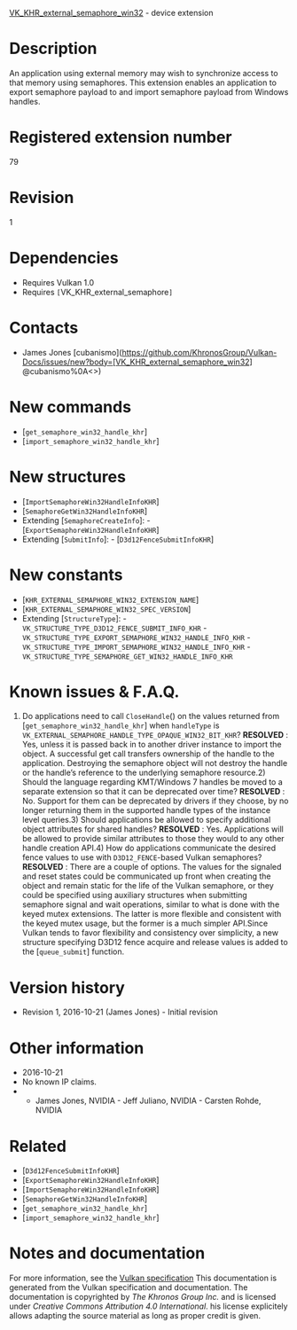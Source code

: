 [VK_KHR_external_semaphore_win32](https://www.khronos.org/registry/vulkan/specs/1.3-extensions/man/html/VK_KHR_external_semaphore_win32.html) - device extension

# Description
An application using external memory may wish to synchronize access to that
memory using semaphores.
This extension enables an application to export semaphore payload to and
import semaphore payload from Windows handles.

# Registered extension number
79

# Revision
1

# Dependencies
- Requires Vulkan 1.0
- Requires `[`VK_KHR_external_semaphore`]`

# Contacts
- James Jones [cubanismo](https://github.com/KhronosGroup/Vulkan-Docs/issues/new?body=[VK_KHR_external_semaphore_win32] @cubanismo%0A<<Here describe the issue or question you have about the VK_KHR_external_semaphore_win32 extension>>)

# New commands
- [`get_semaphore_win32_handle_khr`]
- [`import_semaphore_win32_handle_khr`]

# New structures
- [`ImportSemaphoreWin32HandleInfoKHR`]
- [`SemaphoreGetWin32HandleInfoKHR`]
- Extending [`SemaphoreCreateInfo`]:  - [`ExportSemaphoreWin32HandleInfoKHR`] 
- Extending [`SubmitInfo`]:  - [`D3d12FenceSubmitInfoKHR`]

# New constants
- [`KHR_EXTERNAL_SEMAPHORE_WIN32_EXTENSION_NAME`]
- [`KHR_EXTERNAL_SEMAPHORE_WIN32_SPEC_VERSION`]
- Extending [`StructureType`]:  - `VK_STRUCTURE_TYPE_D3D12_FENCE_SUBMIT_INFO_KHR`  - `VK_STRUCTURE_TYPE_EXPORT_SEMAPHORE_WIN32_HANDLE_INFO_KHR`  - `VK_STRUCTURE_TYPE_IMPORT_SEMAPHORE_WIN32_HANDLE_INFO_KHR`  - `VK_STRUCTURE_TYPE_SEMAPHORE_GET_WIN32_HANDLE_INFO_KHR`

# Known issues & F.A.Q.
1) Do applications need to call `CloseHandle`() on the values returned
from [`get_semaphore_win32_handle_khr`] when `handleType` is
`VK_EXTERNAL_SEMAPHORE_HANDLE_TYPE_OPAQUE_WIN32_BIT_KHR`? **RESOLVED** : Yes, unless it is passed back in to another driver instance to
import the object.
A successful get call transfers ownership of the handle to the application.
Destroying the semaphore object will not destroy the handle or the handle’s
reference to the underlying semaphore resource.2) Should the language regarding KMT/Windows 7 handles be moved to a
separate extension so that it can be deprecated over time? **RESOLVED** : No.
Support for them can be deprecated by drivers if they choose, by no longer
returning them in the supported handle types of the instance level queries.3) Should applications be allowed to specify additional object attributes
for shared handles? **RESOLVED** : Yes.
Applications will be allowed to provide similar attributes to those they
would to any other handle creation API.4) How do applications communicate the desired fence values to use with
`D3D12_FENCE`-based Vulkan semaphores? **RESOLVED** : There are a couple of options.
The values for the signaled and reset states could be communicated up front
when creating the object and remain static for the life of the Vulkan
semaphore, or they could be specified using auxiliary structures when
submitting semaphore signal and wait operations, similar to what is done
with the keyed mutex extensions.
The latter is more flexible and consistent with the keyed mutex usage, but
the former is a much simpler API.Since Vulkan tends to favor flexibility and consistency over simplicity, a
new structure specifying D3D12 fence acquire and release values is added to
the [`queue_submit`] function.

# Version history
- Revision 1, 2016-10-21 (James Jones)  - Initial revision

# Other information
* 2016-10-21
* No known IP claims.
*   - James Jones, NVIDIA  - Jeff Juliano, NVIDIA  - Carsten Rohde, NVIDIA

# Related
- [`D3d12FenceSubmitInfoKHR`]
- [`ExportSemaphoreWin32HandleInfoKHR`]
- [`ImportSemaphoreWin32HandleInfoKHR`]
- [`SemaphoreGetWin32HandleInfoKHR`]
- [`get_semaphore_win32_handle_khr`]
- [`import_semaphore_win32_handle_khr`]

# Notes and documentation
For more information, see the [Vulkan specification](https://www.khronos.org/registry/vulkan/specs/1.3-extensions/html/vkspec.html)
This documentation is generated from the Vulkan specification and documentation.
The documentation is copyrighted by *The Khronos Group Inc.* and is licensed under *Creative Commons Attribution 4.0 International*.
his license explicitely allows adapting the source material as long as proper credit is given.
        
